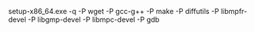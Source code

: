 setup-x86_64.exe -q -P wget -P gcc-g++ -P make -P diffutils -P libmpfr-devel -P libgmp-devel -P 
libmpc-devel -P gdb
